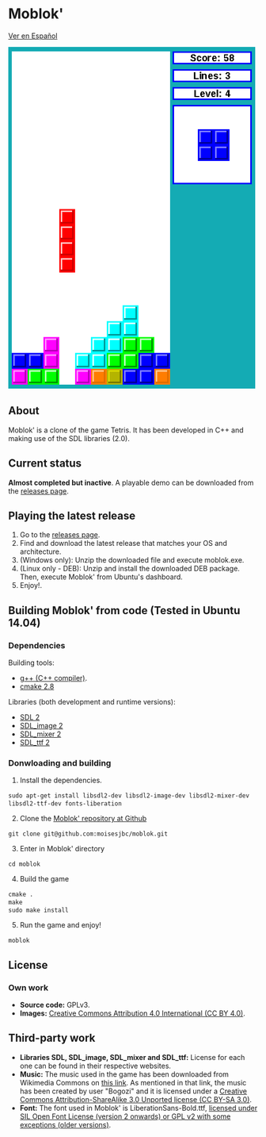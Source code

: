 # Moblok'

[Ver en Español](README_ES.md)

![Moblok' screenshot](img/moblok.png "Moblok' screenshot")

## About

Moblok' is a clone of the game Tetris. It has been developed in C++ and making use of the SDL libraries (2.0).

## Current status

**Almost completed but inactive**. A playable demo can be downloaded from the [releases page](https://github.com/moisesjbc/moblok/releases).

## Playing the latest release

1. Go to the [releases page](https://github.com/Neodivert/moblok/releases).
2. Find and download the latest release that matches your OS and architecture.
3. (Windows only): Unzip the downloaded file and execute moblok.exe.
3. (Linux only - DEB): Unzip and install the downloaded DEB package. Then, execute Moblok' from Ubuntu's dashboard.
4. Enjoy!.

## Building Moblok' from code (Tested in Ubuntu 14.04)

### Dependencies

Building tools:
- [g++ (C++ compiler)](http://gcc.gnu.org/).
- [cmake 2.8](http://www.cmake.org/)

Libraries (both development and runtime versions):
- [SDL 2](http://www.libsdl.org/)
- [SDL_image 2](http://www.libsdl.org/projects/SDL_image/)
- [SDL_mixer 2](http://www.libsdl.org/projects/SDL_mixer/)
- [SDL_ttf 2](http://www.libsdl.org/projects/SDL_ttf/)

### Donwloading and building

1. Install the dependencies.

 ```
 sudo apt-get install libsdl2-dev libsdl2-image-dev libsdl2-mixer-dev libsdl2-ttf-dev fonts-liberation
 ```

2. Clone the [Moblok' repository at Github](https://github.com/Neodivert/moblok/)

 ```
 git clone git@github.com:moisesjbc/moblok.git
 ```

3. Enter in Moblok' directory

 ```
 cd moblok
 ```

4. Build the game

 ```
 cmake .
 make
 sudo make install
 ```

5. Run the game and enjoy!

 ```
 moblok
 ```

## License

### Own work

* **Source code:** GPLv3.
* **Images:** [Creative Commons Attribution 4.0 International (CC BY 4.0)](http://creativecommons.org/licenses/by/4.0/).

## Third-party work

* **Libraries SDL, SDL_image, SDL_mixer and SDL_ttf:** License for each one can be found in their respective websites.
* **Music:** The music used in the game has been downloaded from Wikimedia Commons on [this link](http://commons.wikimedia.org/wiki/File:Tetris_theme.ogg?uselang=es). As mentioned in that link, the music has been created by user "Bogozi" and it is licensed under a [Creative Commons Attribution-ShareAlike 3.0 Unported license (CC BY-SA 3.0)](http://creativecommons.org/licenses/by-sa/3.0/).
* **Font:** The font used in Moblok' is LiberationSans-Bold.ttf, [licensed under SIL Open Font License (version 2 onwards) or GPL v2 with some exceptions (older versions)](http://en.wikipedia.org/wiki/Liberation_fonts).
